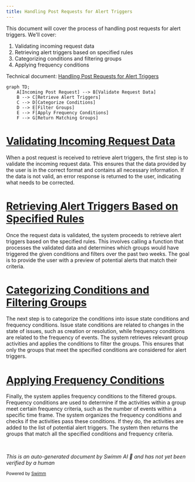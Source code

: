 ```yaml
---
title: Handling Post Requests for Alert Triggers
---
```

This document will cover the process of handling post requests for alert triggers. We'll cover:

1. Validating incoming request data
2. Retrieving alert triggers based on specified rules
3. Categorizing conditions and filtering groups
4. Applying frequency conditions

Technical document: <SwmLink doc-title="Handling Post Requests for Alert Triggers">[Handling Post Requests for Alert Triggers](/.swm/handling-post-requests-for-alert-triggers.8xwvvl8e.sw.md)</SwmLink>

```mermaid
graph TD;
    A[Incoming Post Request] --> B[Validate Request Data]
    B --> C[Retrieve Alert Triggers]
    C --> D[Categorize Conditions]
    D --> E[Filter Groups]
    E --> F[Apply Frequency Conditions]
    F --> G[Return Matching Groups]
```

# [Validating Incoming Request Data](https://app.swimm.io/repos/Z2l0aHViJTNBJTNBc2VudHJ5LWRlbW8tMSUzQSUzQVN3aW1tLURlbW8=/docs/8xwvvl8e#the-post-function)

When a post request is received to retrieve alert triggers, the first step is to validate the incoming request data. This ensures that the data provided by the user is in the correct format and contains all necessary information. If the data is not valid, an error response is returned to the user, indicating what needs to be corrected.

# [Retrieving Alert Triggers Based on Specified Rules](https://app.swimm.io/repos/Z2l0aHViJTNBJTNBc2VudHJ5LWRlbW8tMSUzQSUzQVN3aW1tLURlbW8=/docs/8xwvvl8e#the-post-function)

Once the request data is validated, the system proceeds to retrieve alert triggers based on the specified rules. This involves calling a function that processes the validated data and determines which groups would have triggered the given conditions and filters over the past two weeks. The goal is to provide the user with a preview of potential alerts that match their criteria.

# [Categorizing Conditions and Filtering Groups](https://app.swimm.io/repos/Z2l0aHViJTNBJTNBc2VudHJ5LWRlbW8tMSUzQSUzQVN3aW1tLURlbW8=/docs/8xwvvl8e#the-preview-function)

The next step is to categorize the conditions into issue state conditions and frequency conditions. Issue state conditions are related to changes in the state of issues, such as creation or resolution, while frequency conditions are related to the frequency of events. The system retrieves relevant group activities and applies the conditions to filter the groups. This ensures that only the groups that meet the specified conditions are considered for alert triggers.

# [Applying Frequency Conditions](https://app.swimm.io/repos/Z2l0aHViJTNBJTNBc2VudHJ5LWRlbW8tMSUzQSUzQVN3aW1tLURlbW8=/docs/8xwvvl8e#applying-frequency-conditions-to-issue-state-activity)

Finally, the system applies frequency conditions to the filtered groups. Frequency conditions are used to determine if the activities within a group meet certain frequency criteria, such as the number of events within a specific time frame. The system organizes the frequency conditions and checks if the activities pass these conditions. If they do, the activities are added to the list of potential alert triggers. The system then returns the groups that match all the specified conditions and frequency criteria.

&nbsp;

*This is an auto-generated document by Swimm AI 🌊 and has not yet been verified by a human*

<SwmMeta version="3.0.0" repo-id="Z2l0aHViJTNBJTNBc2VudHJ5LWRlbW8tMSUzQSUzQVN3aW1tLURlbW8=" repo-name="sentry-demo-1" doc-type="product-flows"><sup>Powered by [Swimm](/)</sup></SwmMeta>
